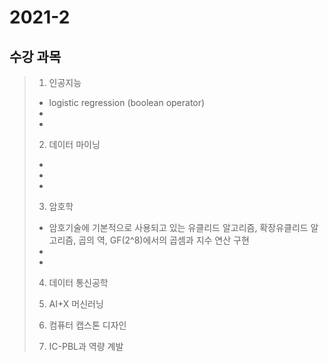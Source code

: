 # 2021-2
## 수강 과목 

> 1. 인공지능
> - logistic regression (boolean operator)
> -
> -
> 
> 2. 데이터 마이닝
> -
> -
> -
> 
> 3. 암호학
> - 암호기술에 기본적으로 사용되고 있는 유클리드 알고리즘, 확장유클리드 알고리즘, 곱의 역, GF(2^8)에서의 곱셈과 지수 연산 구현
> -
> -
> 4. 데이터 통신공학
> 
> 5. AI+X 머신러닝
> 
> 6. 컴퓨터 캡스톤 디자인
> 
> 7. IC-PBL과 역량 계발 
